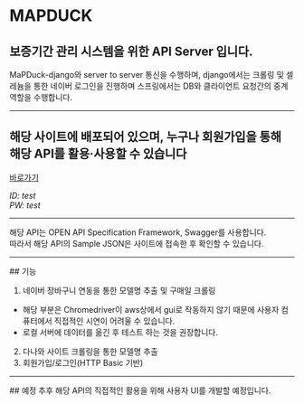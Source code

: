 # MAPDUCK
## 보증기간 관리 시스템을 위한 API Server 입니다.
MaPDuck-django와 server to server 통신을 수행하며, django에서는 크롤링 및 셀레늄을 통한 네이버 로그인을 진행하며
스프링에서는 DB와 클라이언트 요청간의 중계역할을 수행합니다.
<hr/>

## 해당 사이트에 배포되어 있으며, 누구나 회원가입을 통해 해당 API를 활용·사용할 수 있습니다

[바로가기](https://www.mapduck.shop/swagger-ui/)

*ID: test*   
*PW: test*

<hr/>

해당 API는 OPEN API Specification Framework, Swagger를 사용합니다.   
따라서 해당 API의 Sample JSON은 사이트에 접속한 후 확인할 수 있습니다.

<hr/>
## 기능   

1. 네이버 장바구니 연동을 통한 모델명 추출 및 구매일 크롤링   
- 해당 부분은 Chromedriver이 aws상에서 gui로 작동하지 않기 때문에 사용자 컴퓨터에서 직접적인 시연이 어려울 수 있습니다.   
- 로컬 서버에 데이터를 옮긴 후 테스트 하는 것을 권장합니다.   
2. 다나와 사이트 크롤링을 통한 모델명 추출   
3. 회원가입/로그인(HTTP Basic 기반)   


<hr/>
## 예정
추후 해당 API의 직접적인 활용을 위해 사용자 UI를 개발할 예정입니다.
